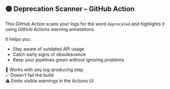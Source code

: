 ## 🟡 Deprecation Scanner – GitHub Action

This GitHub Action scans your logs for the word `deprecated` and highlights it using GitHub Actions warning annotations.

It helps you:
- Stay aware of outdated API usage
- Catch early signs of obsolescence
- Keep your pipelines green without ignoring problems

🔧 Works with any log-producing step  
✅ Doesn't fail the build  
⚠️ Emits visible warnings in the Actions UI
